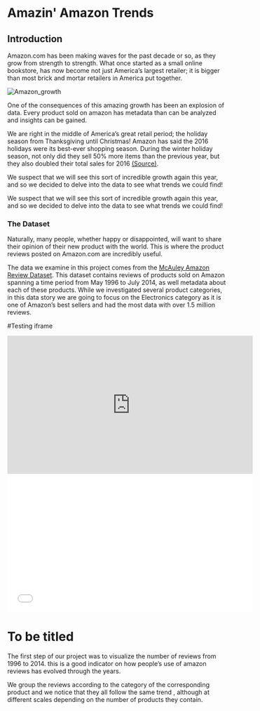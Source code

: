 # Amazin' Amazon Trends

## Introduction
Amazon.com has been making waves for the past decade or so, as they grow from strength to strength. What once started as a small online bookstore, has now become not just America’s largest retailer; it is bigger than most brick and mortar retailers in America put together.

![Amazon_growth](/ada2017/images/amazon_growth.PNG)

One of the consequences of this amazing growth has been an explosion of data. Every product sold on amazon has metadata than can be analyzed and insights can be gained.


We are right in the middle of America’s great retail period; the holiday season from Thanksgiving until Christmas!  Amazon has said the 2016 holidays were its best-ever shopping season. During the winter holiday season, not only did they sell 50% more items than the previous year, but they also doubled their total sales for 2016 [(Source)](http://fortune.com/2017/01/04/amazon-marketplace-sales/).


We suspect that we will see this sort of incredible growth again this year, and so we decided to delve into the data to see what trends we could find!

We suspect that we will see this sort of incredible growth again this year, and so we decided to delve into the data to see what trends we could find!

### The Dataset
Naturally, many people, whether happy or disappointed, will want to share their opinion of their new product with the world. This is where the product reviews posted on Amazon.com are incredibly useful.

The data we examine in this project comes from the [McAuley Amazon Review Dataset](http://jmcauley.ucsd.edu/data/amazon/). This dataset contains reviews of products sold on Amazon spanning a time period from May 1996 to July 2014, as well metadata about each of these products. While we investigated several product categories, in this data story we are going to focus on the Electronics category as it is one of Amazon’s best sellers and had the most data with over 1.5 million reviews.



#Testing iframe
<iframe width="560" height="315" src="https://www.youtube.com/embed/6ZfuNTqbHE8?rel=0&amp;controls=0&amp;showinfo=0" frameborder="0" gesture="media" allow="encrypted-media" allowfullscreen></iframe>

<iframe width="560" height="315" src="/ada2017/images/1_Daily_reviews_electronics.html" frameborder="0"></iframe>





# To be titled

The first step of our project was to visualize the number of reviews from 1996 to 2014. 
this is a good indicator on how people’s use of  amazon reviews has evolved through the years.

We group the reviews according to the category of the corresponding product and we notice that they all follow the same trend , although at different scales depending on the number of products they contain.

